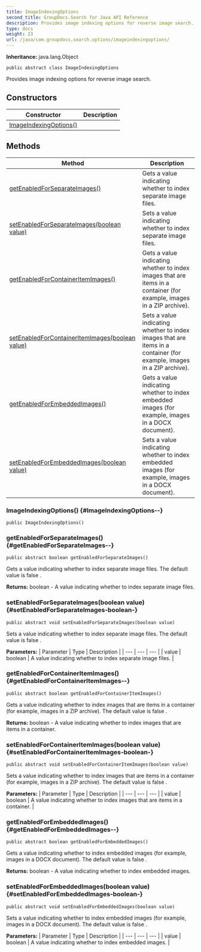 ```yaml
---
title: ImageIndexingOptions
second_title: GroupDocs.Search for Java API Reference
description: Provides image indexing options for reverse image search.
type: docs
weight: 23
url: /java/com.groupdocs.search.options/imageindexingoptions/
---
```

**Inheritance:**
java.lang.Object
```
public abstract class ImageIndexingOptions
```

Provides image indexing options for reverse image search.
## Constructors

| Constructor | Description |
| --- | --- |
| [ImageIndexingOptions()](#ImageIndexingOptions--) |  |
## Methods

| Method | Description |
| --- | --- |
| [getEnabledForSeparateImages()](#getEnabledForSeparateImages--) | Gets a value indicating whether to index separate image files. |
| [setEnabledForSeparateImages(boolean value)](#setEnabledForSeparateImages-boolean-) | Sets a value indicating whether to index separate image files. |
| [getEnabledForContainerItemImages()](#getEnabledForContainerItemImages--) | Gets a value indicating whether to index images that are items in a container (for example, images in a ZIP archive). |
| [setEnabledForContainerItemImages(boolean value)](#setEnabledForContainerItemImages-boolean-) | Sets a value indicating whether to index images that are items in a container (for example, images in a ZIP archive). |
| [getEnabledForEmbeddedImages()](#getEnabledForEmbeddedImages--) | Gets a value indicating whether to index embedded images (for example, images in a DOCX document). |
| [setEnabledForEmbeddedImages(boolean value)](#setEnabledForEmbeddedImages-boolean-) | Sets a value indicating whether to index embedded images (for example, images in a DOCX document). |
### ImageIndexingOptions() {#ImageIndexingOptions--}
```
public ImageIndexingOptions()
```


### getEnabledForSeparateImages() {#getEnabledForSeparateImages--}
```
public abstract boolean getEnabledForSeparateImages()
```


Gets a value indicating whether to index separate image files. The default value is  false .

**Returns:**
boolean - A value indicating whether to index separate image files.
### setEnabledForSeparateImages(boolean value) {#setEnabledForSeparateImages-boolean-}
```
public abstract void setEnabledForSeparateImages(boolean value)
```


Sets a value indicating whether to index separate image files. The default value is  false .

**Parameters:**
| Parameter | Type | Description |
| --- | --- | --- |
| value | boolean | A value indicating whether to index separate image files. |

### getEnabledForContainerItemImages() {#getEnabledForContainerItemImages--}
```
public abstract boolean getEnabledForContainerItemImages()
```


Gets a value indicating whether to index images that are items in a container (for example, images in a ZIP archive). The default value is  false .

**Returns:**
boolean - A value indicating whether to index images that are items in a container.
### setEnabledForContainerItemImages(boolean value) {#setEnabledForContainerItemImages-boolean-}
```
public abstract void setEnabledForContainerItemImages(boolean value)
```


Sets a value indicating whether to index images that are items in a container (for example, images in a ZIP archive). The default value is  false .

**Parameters:**
| Parameter | Type | Description |
| --- | --- | --- |
| value | boolean | A value indicating whether to index images that are items in a container. |

### getEnabledForEmbeddedImages() {#getEnabledForEmbeddedImages--}
```
public abstract boolean getEnabledForEmbeddedImages()
```


Gets a value indicating whether to index embedded images (for example, images in a DOCX document). The default value is  false .

**Returns:**
boolean - A value indicating whether to index embedded images.
### setEnabledForEmbeddedImages(boolean value) {#setEnabledForEmbeddedImages-boolean-}
```
public abstract void setEnabledForEmbeddedImages(boolean value)
```


Sets a value indicating whether to index embedded images (for example, images in a DOCX document). The default value is  false .

**Parameters:**
| Parameter | Type | Description |
| --- | --- | --- |
| value | boolean | A value indicating whether to index embedded images. |

